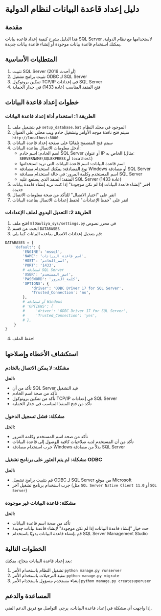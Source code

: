 # دليل إعداد قاعدة البيانات لنظام الدولية

## مقدمة

هذا الدليل يشرح كيفية إعداد قاعدة بيانات SQL Server لاستخدامها مع نظام الدولية. يمكنك استخدام قاعدة بيانات موجودة أو إنشاء قاعدة بيانات جديدة.

## المتطلبات الأساسية

1. تثبيت SQL Server (2016 أو أحدث)
2. تثبيت برامج تشغيل ODBC لـ SQL Server
3. تمكين بروتوكول TCP/IP في إعدادات SQL Server
4. فتح المنفذ المناسب (عادة 1433) في جدار الحماية

## خطوات إعداد قاعدة البيانات

### الطريقة 1: استخدام أداة إعداد قاعدة البيانات

1. قم بتشغيل ملف `setup_database.bat` الموجود في مجلد النظام
2. سيتم فتح نافذة موجه الأوامر وتشغيل خادم ويب محلي على العنوان `http://localhost:8000`
3. سيتم فتح المتصفح تلقائيًا على صفحة إعداد قاعدة البيانات
4. أدخل معلومات الاتصال بقاعدة البيانات:
   - اسم الخادم: اسم خادم SQL Server أو عنوان IP الخاص به (مثال: `SERVERNAME\SQLEXPRESS` أو `localhost`)
   - اسم قاعدة البيانات: اسم قاعدة البيانات التي تريد استخدامها
   - نوع المصادقة: يمكنك استخدام مصادقة Windows أو مصادقة SQL Server
   - اسم المستخدم وكلمة المرور: في حالة استخدام مصادقة SQL Server
   - المنفذ: المنفذ الذي يستمع عليه SQL Server (عادة 1433)
5. اختر "إنشاء قاعدة البيانات إذا لم تكن موجودة" إذا كنت تريد إنشاء قاعدة بيانات جديدة
6. انقر على "اختبار الاتصال" للتأكد من صحة معلومات الاتصال
7. انقر على "حفظ الإعدادات" لحفظ إعدادات الاتصال بقاعدة البيانات

### الطريقة 2: التعديل اليدوي لملف الإعدادات

1. افتح ملف `ElDawliya_sys/settings.py` في محرر نصوص
2. ابحث عن قسم `DATABASES`
3. قم بتعديل إعدادات الاتصال بقاعدة البيانات كما يلي:

```python
DATABASES = {
    'default': {
        'ENGINE': 'mssql',
        'NAME': 'اسم_قاعدة_البيانات',
        'HOST': 'اسم_الخادم',
        'PORT': '1433',
        # لمصادقة SQL Server
        'USER': 'اسم_المستخدم',
        'PASSWORD': 'كلمة_المرور',
        'OPTIONS': {
            'driver': 'ODBC Driver 17 for SQL Server',
            'Trusted_Connection': 'no',
        },
        # أو لمصادقة Windows
        # 'OPTIONS': {
        #     'driver': 'ODBC Driver 17 for SQL Server',
        #     'Trusted_Connection': 'yes',
        # },
    }
}
```

4. احفظ الملف

## استكشاف الأخطاء وإصلاحها

### مشكلة: لا يمكن الاتصال بالخادم

**الحل:**
- تأكد من أن SQL Server قيد التشغيل
- تأكد من صحة اسم الخادم
- تأكد من تمكين بروتوكول TCP/IP في إعدادات SQL Server
- تأكد من فتح المنفذ المناسب في جدار الحماية

### مشكلة: فشل تسجيل الدخول

**الحل:**
- تأكد من صحة اسم المستخدم وكلمة المرور
- تأكد من أن المستخدم لديه صلاحيات كافية للوصول إلى قاعدة البيانات
- جرب استخدام مصادقة Windows بدلاً من مصادقة SQL Server

### مشكلة: لم يتم العثور على برنامج تشغيل ODBC

**الحل:**
- قم بتثبيت برامج تشغيل ODBC لـ SQL Server من موقع Microsoft
- جرب استخدام برنامج تشغيل آخر (مثل `SQL Server Native Client 11.0` أو `SQL Server`)

### مشكلة: قاعدة البيانات غير موجودة

**الحل:**
- تأكد من صحة اسم قاعدة البيانات
- حدد خيار "إنشاء قاعدة البيانات إذا لم تكن موجودة" لإنشاء قاعدة بيانات جديدة
- قم بإنشاء قاعدة البيانات يدويًا باستخدام SQL Server Management Studio

## الخطوات التالية

بعد إعداد قاعدة البيانات بنجاح، يمكنك:

1. تشغيل النظام باستخدام الأمر `python manage.py runserver`
2. تنفيذ الترحيلات باستخدام الأمر `python manage.py migrate`
3. إنشاء مستخدم مسؤول باستخدام الأمر `python manage.py createsuperuser`

## المساعدة والدعم

إذا واجهت أي مشكلة في إعداد قاعدة البيانات، يرجى التواصل مع فريق الدعم الفني.
